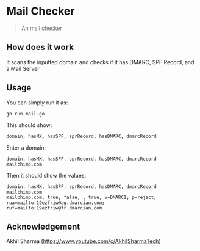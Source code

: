 # Mail Checker
> An mail checker

## How does it work
It scans the inputted domain and checks if it has
DMARC, SPF Record, and a Mail Server

## Usage
You can simply run it as:

    go run mail.go

This should show:

    domain, hasMX, hasSPF, sprRecord, hasDMARC, dmarcRecord


Enter a domain:

    domain, hasMX, hasSPF, sprRecord, hasDMARC, dmarcRecord
    mailchimp.com


Then it should show the values:

    domain, hasMX, hasSPF, sprRecord, hasDMARC, dmarcRecord
    mailchimp.com
    mailchimp.com, true, false, , true, v=DMARC1; p=reject; rua=mailto:19ezfriw@ag.dmarcian.com; ruf=mailto:19ezfriw@fr.dmarcian.com


## Acknowledgement

Akhil Sharma (https://www.youtube.com/c/AkhilSharmaTech)
